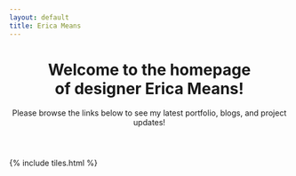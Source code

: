 ```yaml
---
layout: default
title: Erica Means
---
```


<header>
<h1>Welcome to the homepage<br />
of designer Erica Means!</h1>
<p>Please browse the links below to see my latest portfolio, blogs, and project updates! </p>
</header>

{% include tiles.html %}
